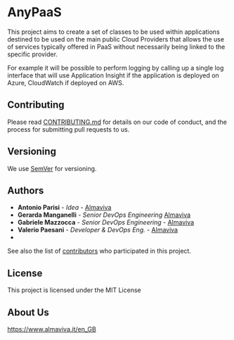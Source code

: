 # **AnyPaaS**

This project aims to create a set of classes to be used within applications destined to be used on the main public Cloud Providers that allows the use of services typically offered in PaaS without necessarily being linked to the specific provider.

For example it will be possible to perform logging by calling up a single log interface that will use Application Insight if the application is deployed on Azure, CloudWatch if deployed on AWS.



## Contributing

Please read [CONTRIBUTING.md](https://github.com/APAlmaviva/AnyPaaS/blob/master/CONTRIBUTING.md) for details on our code of conduct, and the process for submitting pull requests to us.

## Versioning

We use [SemVer](http://semver.org/) for versioning. 

## Authors

- **Antonio Parisi** - *Idea* - [Almaviva](http://www.almaviva.it)
- **Gerarda Manganelli** - *Senior DevOps Engineering*  [Almaviva](http://www.almaviva.it)
- **Gabriele Mazzocca** - *Senior DevOps Engineering* - [Almaviva](http://www.almaviva.it)
- **Valerio Paesani** - *Developer & DevOps Eng.* - [Almaviva](http://www.almaviva.it)
- 

See also the list of [contributors](https://github.com/your/project/contributors) who participated in this project.

## License

This project is licensed under the MIT License



## About Us

https://www.almaviva.it/en_GB

